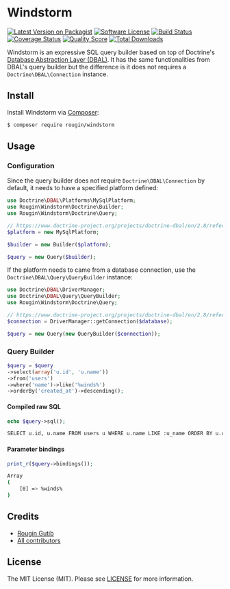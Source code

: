 # Windstorm

[![Latest Version on Packagist][ico-version]][link-packagist]
[![Software License][ico-license]][link-license]
[![Build Status][ico-travis]][link-travis]
[![Coverage Status][ico-scrutinizer]][link-scrutinizer]
[![Quality Score][ico-code-quality]][link-code-quality]
[![Total Downloads][ico-downloads]][link-downloads]

Windstorm is an expressive SQL query builder based on top of Doctrine's [Database Abstraction Layer (DBAL)](https://www.doctrine-project.org/projects/dbal.html). It has the same functionalities from DBAL's query builder but the difference is it does not requires a `Doctrine\DBAL\Connection` instance.

## Install

Install Windstorm via [Composer](https://getcomposer.org):

``` bash
$ composer require rougin/windstorm
```

## Usage

### Configuration

Since the query builder does not require `Doctrine\DBAL\Connection` by default, it needs to have a specified platform defined:

``` php
use Doctrine\DBAL\Platforms\MySqlPlatform;
use Rougin\Windstorm\Doctrine\Builder;
use Rougin\Windstorm\Doctrine\Query;

// https://www.doctrine-project.org/projects/doctrine-dbal/en/2.8/reference/platforms.html
$platform = new MySqlPlatform;

$builder = new Builder($platform);

$query = new Query($builder);
```

If the platform needs to came from a database connection, use the `Doctrine\DBAL\Query\QueryBuilder` instance:

``` php
use Doctrine\DBAL\DriverManager;
use Doctrine\DBAL\Query\QueryBuilder;
use Rougin\Windstorm\Doctrine\Query;

// https://www.doctrine-project.org/projects/doctrine-dbal/en/2.8/reference/configuration.html#configuration
$connection = DriverManager::getConnection($database);

$query = new Query(new QueryBuilder($connection));
```

### Query Builder

``` php
$query = $query
->select(array('u.id', 'u.name'))
->from('users')
->where('name')->like('%winds%')
->orderBy('created_at')->descending();
```

#### Compiled raw SQL

``` php
echo $query->sql();
```

``` bash
SELECT u.id, u.name FROM users u WHERE u.name LIKE :u_name ORDER BY u.created_at DESC
```

#### Parameter bindings

``` php
print_r($query->bindings());
```

``` bash
Array
(
    [0] => %winds%
)
```

## Credits

- [Rougin Gutib][link-author]
- [All contributors][link-contributors]

## License

The MIT License (MIT). Please see [LICENSE][link-license] for more information.

[ico-version]: https://img.shields.io/packagist/v/rougin/windstorm.svg?style=flat-square
[ico-license]: https://img.shields.io/badge/license-MIT-brightgreen.svg?style=flat-square
[ico-travis]: https://img.shields.io/travis/rougin/windstorm/master.svg?style=flat-square
[ico-scrutinizer]: https://img.shields.io/scrutinizer/coverage/g/rougin/windstorm.svg?style=flat-square
[ico-code-quality]: https://img.shields.io/scrutinizer/g/rougin/windstorm.svg?style=flat-square
[ico-downloads]: https://img.shields.io/packagist/dt/rougin/windstorm.svg?style=flat-square

[link-author]: https://rougin.github.io
[link-changelog]: https://github.com/rougin/windstorm/blob/master/CHANGELOG.md
[link-code-quality]: https://scrutinizer-ci.com/g/rougin/windstorm
[link-contributors]: https://github.com/rougin/windstorm/contributors
[link-downloads]: https://packagist.org/packages/rougin/windstorm
[link-license]: https://github.com/rougin/windstorm/blob/master/LICENSE.md
[link-packagist]: https://packagist.org/packages/rougin/windstorm
[link-scrutinizer]: https://scrutinizer-ci.com/g/rougin/windstorm/code-structure
[link-travis]: https://travis-ci.org/rougin/windstorm
